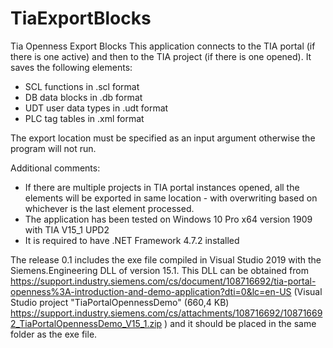 # TiaExportBlocks
Tia Openness Export Blocks
This application connects to the TIA portal (if there is one active) and then to the TIA project (if there is one opened). It saves the following elements:
+ SCL functions in .scl format
+ DB data blocks in .db format
+ UDT user data types in .udt format
+ PLC tag tables in .xml format

The export location must be specified as an input argument otherwise the program will not run.

Additional comments:
+ If there are multiple projects in TIA portal instances opened, all the elements will be exported in same location - with overwriting based on whichever is the last element processed.
+ The application has been tested on Windows 10 Pro x64 version 1909 with TIA V15_1 UPD2
+ It is required to have .NET Framework 4.7.2 installed

The release 0.1 includes the exe file compiled in Visual Studio 2019 with the Siemens.Engineering DLL of version 15.1. This DLL can be obtained from https://support.industry.siemens.com/cs/document/108716692/tia-portal-openness%3A-introduction-and-demo-application?dti=0&lc=en-US (Visual Studio project "TiaPortalOpennessDemo" (660,4 KB) https://support.industry.siemens.com/cs/attachments/108716692/108716692_TiaPortalOpennessDemo_V15_1.zip ) and it should be placed in the same folder as the exe file.
